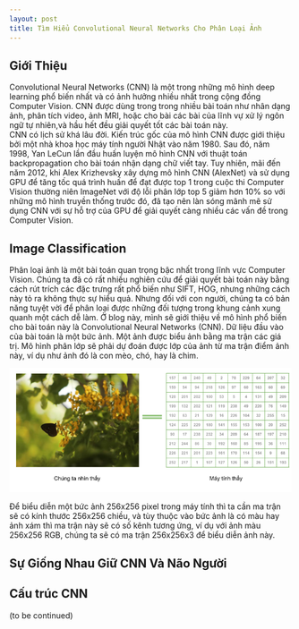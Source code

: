 ```yaml
---
layout: post
title: Tìm Hiểu Convolutional Neural Networks Cho Phân Loại Ảnh
---
```


## Giới Thiệu
Convolutional Neural Networks (CNN) là một trong những mô hình deep learning phổ biến nhất và có ảnh hưởng nhiều nhất trong cộng đồng Computer Vision. CNN được dùng trong trong nhiều bài toán như nhân dạng ảnh, phân tích video, ảnh MRI, hoặc cho bài các bài của lĩnh vự xử lý ngôn ngữ tự nhiên,và hầu hết đều giải quyết tốt các bài toán này. <br   /> CNN có lịch sử khá lâu đời. Kiến trúc gốc của mô hình CNN được giới thiệu bởi một nhà khoa học máy tính người Nhật vào năm 1980. Sau đó, năm 1998, Yan LeCun lần đầu huấn luyện mô hình CNN với thuật toán backpropagation cho bài toán nhận dạng chữ viết tay. Tuy nhiên, mãi đến năm 2012, khi Alex Krizhevsky xây dựng mô hình CNN (AlexNet) và sử dụng GPU để tăng tốc quá trình huấn để đạt được top 1 trong cuộc thi Computer Vision thường niên ImageNet với độ lỗi phân lớp top 5 giảm hơn 10% so với những mô hình truyền thống trước đó, đã tạo nên làn sóng mãnh mẽ sử dụng CNN với sự hỗ trợ của GPU để giải quyết càng nhiều các vấn đề trong Computer Vision. 

## Image Classification 
Phân loại ảnh là một bài toán quan trọng bậc nhất trong lĩnh vực Computer Vision. Chúng ta đã có rất nhiều nghiên cứu để giải quyết bài toán này bằng cách rút trích các đặc trưng rất phổ biến như SIFT, HOG, nhưng những cách này tỏ ra không thực sự hiểu quả. Nhưng đối với con người, chúng ta có bản năng tuyệt vời để phân loại được những đối tượng trong khung cảnh xung quanh một cách dễ làm. Ở blog này, mình sẽ giới thiệu về mô hình phổ biến cho bài toán này là Convolutional Neural Networks (CNN). Dữ liệu đầu vào của bài toán là một bức ảnh. Một ảnh được biểu ảnh bằng ma trận các giá trị. Mô hình phân lớp sẽ phải dự đoán được lớp của ảnh từ ma trận điểm ảnh này, ví dụ như ảnh đó là con mèo, chó, hay là chim. 

<div class="img-div" markdown="0">
    <img src="/images/cnn_input.png" />
</div>

Để biểu diễn một bức ảnh 256x256 pixel trong máy tính thì ta cần ma trận sẽ có kính thước 256x256 chiều, và tùy thuộc vào bức ảnh là có màu hay ảnh xám thì ma trận này sẽ có số kênh tương ứng, ví dụ với ảnh màu 256x256 RGB, chúng ta sẽ có ma trận 256x256x3 để biểu diễn ảnh này. 

## Sự Giống Nhau Giữ CNN Và Não Người

## Cấu trúc CNN

(to be continued)
